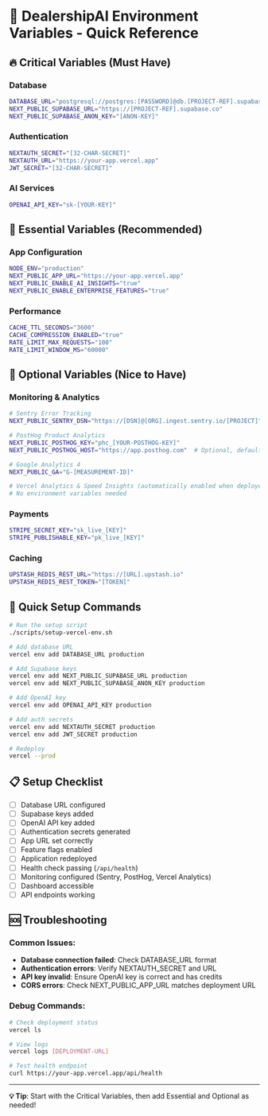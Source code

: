 # 🚀 DealershipAI Environment Variables - Quick Reference

## 🔥 Critical Variables (Must Have)

### Database
```bash
DATABASE_URL="postgresql://postgres:[PASSWORD]@db.[PROJECT-REF].supabase.co:5432/postgres"
NEXT_PUBLIC_SUPABASE_URL="https://[PROJECT-REF].supabase.co"
NEXT_PUBLIC_SUPABASE_ANON_KEY="[ANON-KEY]"
```

### Authentication
```bash
NEXTAUTH_SECRET="[32-CHAR-SECRET]"
NEXTAUTH_URL="https://your-app.vercel.app"
JWT_SECRET="[32-CHAR-SECRET]"
```

### AI Services
```bash
OPENAI_API_KEY="sk-[YOUR-KEY]"
```

## 🎯 Essential Variables (Recommended)

### App Configuration
```bash
NODE_ENV="production"
NEXT_PUBLIC_APP_URL="https://your-app.vercel.app"
NEXT_PUBLIC_ENABLE_AI_INSIGHTS="true"
NEXT_PUBLIC_ENABLE_ENTERPRISE_FEATURES="true"
```

### Performance
```bash
CACHE_TTL_SECONDS="3600"
CACHE_COMPRESSION_ENABLED="true"
RATE_LIMIT_MAX_REQUESTS="100"
RATE_LIMIT_WINDOW_MS="60000"
```

## 🔧 Optional Variables (Nice to Have)

### Monitoring & Analytics
```bash
# Sentry Error Tracking
NEXT_PUBLIC_SENTRY_DSN="https://[DSN]@[ORG].ingest.sentry.io/[PROJECT]"

# PostHog Product Analytics
NEXT_PUBLIC_POSTHOG_KEY="phc_[YOUR-POSTHOG-KEY]"
NEXT_PUBLIC_POSTHOG_HOST="https://app.posthog.com"  # Optional, defaults to app.posthog.com

# Google Analytics 4
NEXT_PUBLIC_GA="G-[MEASUREMENT-ID]"

# Vercel Analytics & Speed Insights (automatically enabled when deployed to Vercel)
# No environment variables needed
```

### Payments
```bash
STRIPE_SECRET_KEY="sk_live_[KEY]"
STRIPE_PUBLISHABLE_KEY="pk_live_[KEY]"
```

### Caching
```bash
UPSTASH_REDIS_REST_URL="https://[URL].upstash.io"
UPSTASH_REDIS_REST_TOKEN="[TOKEN]"
```

## 🚀 Quick Setup Commands

```bash
# Run the setup script
./scripts/setup-vercel-env.sh

# Add database URL
vercel env add DATABASE_URL production

# Add Supabase keys
vercel env add NEXT_PUBLIC_SUPABASE_URL production
vercel env add NEXT_PUBLIC_SUPABASE_ANON_KEY production

# Add OpenAI key
vercel env add OPENAI_API_KEY production

# Add auth secrets
vercel env add NEXTAUTH_SECRET production
vercel env add JWT_SECRET production

# Redeploy
vercel --prod
```

## 📋 Setup Checklist

- [ ] Database URL configured
- [ ] Supabase keys added
- [ ] OpenAI API key added
- [ ] Authentication secrets generated
- [ ] App URL set correctly
- [ ] Feature flags enabled
- [ ] Application redeployed
- [ ] Health check passing (`/api/health`)
- [ ] Monitoring configured (Sentry, PostHog, Vercel Analytics)
- [ ] Dashboard accessible
- [ ] API endpoints working

## 🆘 Troubleshooting

### Common Issues:
- **Database connection failed**: Check DATABASE_URL format
- **Authentication errors**: Verify NEXTAUTH_SECRET and URL
- **API key invalid**: Ensure OpenAI key is correct and has credits
- **CORS errors**: Check NEXT_PUBLIC_APP_URL matches deployment URL

### Debug Commands:
```bash
# Check deployment status
vercel ls

# View logs
vercel logs [DEPLOYMENT-URL]

# Test health endpoint
curl https://your-app.vercel.app/api/health
```

---

**💡 Tip**: Start with the Critical Variables, then add Essential and Optional as needed!

